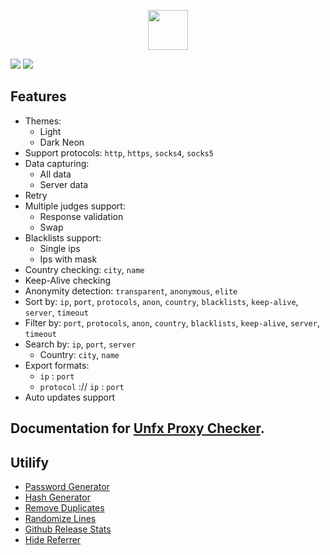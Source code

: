<p align="center">
    <img width="64px" src="https://i.ibb.co/pyQn5sJ/rocket-ship.png">
</p>

![](https://i.ibb.co/yP9q1Tt/0.png)
![](https://i.ibb.co/f02WP2H/3.png)

## Features
- Themes: 
  - Light
  - Dark Neon
- Support protocols: `http`, `https`, `socks4`, `socks5`
- Data capturing:
  - All data
  - Server data
- Retry
- Multiple judges support:
  - Response validation
  - Swap
- Blacklists support:
  - Single ips
  - Ips with mask
- Country checking: `city`, `name`
- Keep-Alive checking
- Anonymity detection: `transparent`, `anonymous`, `elite`
- Sort by: `ip`, `port`, `protocols`, `anon`, `country`, `blacklists`, `keep-alive`, `server`, `timeout`	
- Filter by: `port`, `protocols`, `anon`, `country`, `blacklists`, `keep-alive`, `server`, `timeout`	
- Search by: `ip`, `port`, `server`
  - Country: `city`, `name`
- Export formats:
  - `ip` : `port`
  - `protocol` :// `ip` : `port`
- Auto updates support

## Documentation for [Unfx Proxy Checker](https://openproxy.space/software/proxy-checker).

## Utilify
- [Password Generator](https://utilify.me/password-generator)
- [Hash Generator](https://utilify.me/hash-generator)
- [Remove Duplicates](https://utilify.me/remove-duplicates)
- [Randomize Lines](https://utilify.me/randomize-lines)
- [Github Release Stats](https://utilify.me/github-release-stats)
- [Hide Referrer](https://utilify.me/hide-referrer)
